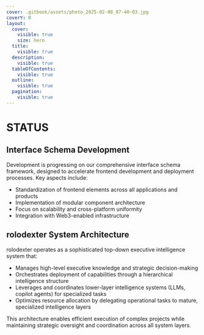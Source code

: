 ```yaml
---
cover: .gitbook/assets/photo_2025-02-08_07-40-03.jpg
coverY: 0
layout:
  cover:
    visible: true
    size: hero
  title:
    visible: true
  description:
    visible: true
  tableOfContents:
    visible: true
  outline:
    visible: true
  pagination:
    visible: true
---
```


# STATUS

## Interface Schema Development
Development is progressing on our comprehensive interface schema framework, designed to accelerate frontend development and deployment processes. Key aspects include:

- Standardization of frontend elements across all applications and products
- Implementation of modular component architecture
- Focus on scalability and cross-platform uniformity
- Integration with Web3-enabled infrastructure

## rolodexter System Architecture
rolodexter operates as a sophisticated top-down executive intelligence system that:

- Manages high-level executive knowledge and strategic decision-making
- Orchestrates deployment of capabilities through a hierarchical intelligence structure
- Leverages and coordinates lower-layer intelligence systems (LLMs, copilot agents) for specialized tasks
- Optimizes resource allocation by delegating operational tasks to mature, specialized intelligence layers

This architecture enables efficient execution of complex projects while maintaining strategic oversight and coordination across all system layers.